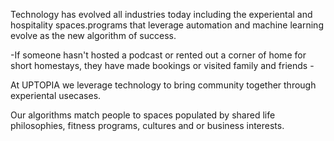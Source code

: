 

Technology has evolved all industries today including the experiental  and hospitality spaces.programs that leverage automation and machine learning evolve as the new algorithm of success.

-If someone hasn't hosted a podcast or rented out a corner of home for short homestays, they have made bookings or  visited family and friends -

At UPTOPIA we leverage  technology to bring community together through experiental usecases.

Our algorithms match people to spaces populated by shared life philosophies, fitness programs, cultures and or business interests.

